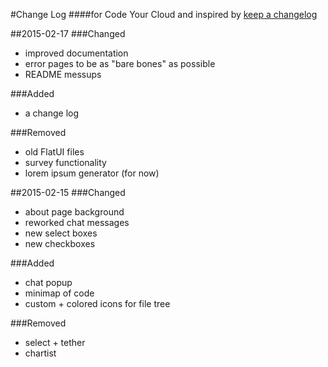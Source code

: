 #Change Log
####for Code Your Cloud and inspired by [keep a changelog](http://keepachangelog.com/)

##2015-02-17
###Changed
- improved documentation
- error pages to be as "bare bones" as possible
- README messups

###Added
- a change log

###Removed
- old FlatUI files
- survey functionality
- lorem ipsum generator (for now)

##2015-02-15
###Changed
- about page background
- reworked chat messages
- new select boxes
- new checkboxes

###Added
- chat popup
- minimap of code
- custom + colored icons for file tree

###Removed
- select + tether
- chartist
